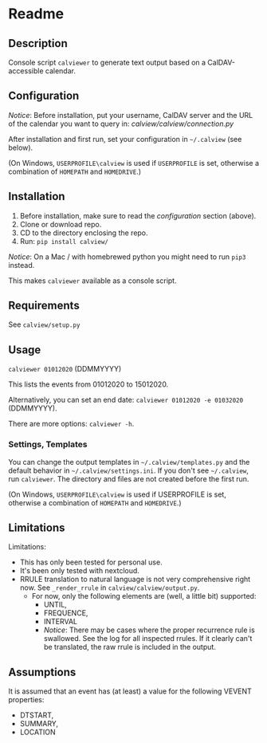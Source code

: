 # Readme

## Description

Console script `calviewer` to generate text output based on a
CalDAV-accessible calendar. 

## Configuration

*Notice*: Before installation, put your username, CalDAV server and the URL of 
the calendar you want to query in: *calview/calview/connection.py* 

After installation and first run, set your configuration in `~/.calview` (see below). 

(On Windows, `USERPROFILE\calview` is used if `USERPROFILE` is set, otherwise a combination of `HOMEPATH` and `HOMEDRIVE`.)

## Installation

1. Before installation, make sure to read the *configuration* section (above).
2. Clone or download repo.
3. CD to the directory enclosing the repo.
4. Run: `pip install calview/`

*Notice*: On a Mac / with homebrewed python you might need to run `pip3` instead.

This makes `calviewer` available as a console script.

## Requirements

See `calview/setup.py`

## Usage

`calviewer 01012020` (DDMMYYYY)

This lists the events from 01012020 to 15012020.

Alternatively, you can set an end date: `calviewer 01012020 -e 01032020` (DDMMYYYY).

There are more options: `calviewer -h`.

### Settings, Templates

You can change the output templates in `~/.calview/templates.py` and the default behavior in `~/.calview/settings.ini`.
If you don't see `~/.calview`, run `calviewer`. The directory and files are not created before the first run. 

(On Windows, `USERPROFILE\calview` is used if USERPROFILE is set, otherwise a combination of `HOMEPATH` and `HOMEDRIVE`.)


## Limitations

Limitations:

* This has only been tested for personal use.
* It's been only tested with nextcloud.
* RRULE translation to natural language is not very comprehensive right now. See `_render_rrule` in `calview/calview/output.py`. 
  * For now, only the following elements are (well, a little bit) supported:
    * UNTIL,
    * FREQUENCE,
    * INTERVAL
    * *Notice*: There may be cases where the proper recurrence rule is swallowed. See the log for all inspected rrules. If it clearly can't be translated, the raw rrule is included in the output.

## Assumptions

It is assumed that an event has (at least) a value for the following VEVENT properties:

* DTSTART,
* SUMMARY,
* LOCATION






